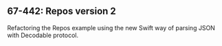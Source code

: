 67-442: Repos version 2
---
Refactoring the Repos example using the new Swift way of parsing JSON with Decodable protocol.
